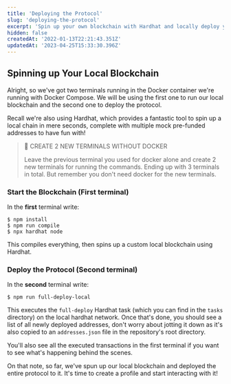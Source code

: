 ```yaml
---
title: 'Deploying the Protocol'
slug: 'deploying-the-protocol'
excerpt: 'Spin up your own blockchain with Hardhat and locally deploy your own Lens Protocol!'
hidden: false
createdAt: '2022-01-13T22:21:43.351Z'
updatedAt: '2023-04-25T15:33:30.396Z'
---
```


## Spinning up Your Local Blockchain

Alright, so we've got two terminals running in the Docker container we're running with Docker Compose. We will be using the first one to run our local blockchain and the second one to deploy the protocol.

Recall we're also using Hardhat, which provides a fantastic tool to spin up a local chain in mere seconds, complete with multiple mock pre-funded addresses to have fun with!

> 🚧 CREATE 2 NEW TERMINALS WITHOUT DOCKER
>
> Leave the previous terminal you used for docker alone and create 2 new terminals for running the commands. Ending up with 3 terminals in total. But remember you don't need docker for the new terminals.

### Start the Blockchain (First terminal)

In the **first** terminal write:

```
$ npm install
$ npm run compile
$ npx hardhat node
```

This compiles everything, then spins up a custom local blockchain using Hardhat.

### Deploy the Protocol (Second terminal)

In the **second** terminal write:

```
$ npm run full-deploy-local
```

This executes the `full-deploy` Hardhat task (which you can find in the `tasks` directory) on the local hardhat network. Once that's done, you should see a list of all newly deployed addresses, don't worry about jotting it down as it's also copied to an `addresses.json` file in the repository's root directory.

You'll also see all the executed transactions in the first terminal if you want to see what's happening behind the scenes.

On that note, so far, we've spun up our local blockchain and deployed the entire protocol to it. It's time to create a profile and start interacting with it!
